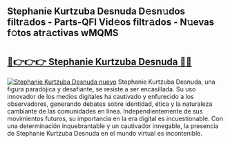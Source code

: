## Stephanie Kurtzuba Desnuda D𝚎sn𝚞dos filtr𝚊dos - Parts-QFI Vid𝚎os filtr𝚊dos - N𝚞evas f𝚘tos atr𝚊ctivas wMQMS

# <h2><a href="http://mb8jg4.tromn.icu/?c=Stephanie+Kurtzuba+Desnuda">🔗👉👉👉 Stephanie Kurtzuba Desnuda 🔗🔗</a></h2>

[![Stephanie Kurtzuba Desnuda nuevo](https://i.imgur.com/pEAQMta.gif)](http://mb8jg4.tromn.icu/?c=Stephanie+Kurtzuba+Desnuda)
Stephanie Kurtzuba Desnuda, una figura paradójica y desafiante, se resiste a ser encasillada. Su uso innovador de los medios digitales ha cautivado y enfurecido a los observadores, generando debates sobre identidad, ética y la naturaleza cambiante de las comunidades en línea. Independientemente de sus movimientos futuros, su importancia en la era digital es incuestionable. Con una determinación inquebrantable y un cautivador innegable, la presencia de Stephanie Kurtzuba Desnuda en el mundo virtual es incontenible.
